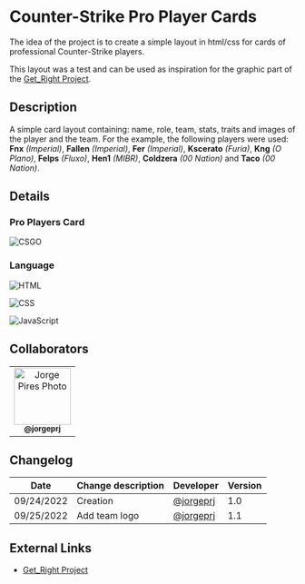 # Counter-Strike Pro Player Cards
The idea of ​​the project is to create a simple layout in html/css for cards of professional Counter-Strike players. 

This layout was a test and can be used as inspiration for the graphic part of the [Get_Right Project](https://github.com/jorgeprj/GetRightProject).

## Description
A simple card layout containing: name, role, team, stats, traits and images of the player and the team. For the example, the following players were used: **Fnx** *(Imperial)*, **Fallen** *(Imperial)*, **Fer** *(Imperial)*, **Kscerato** *(Furia)*, **Kng** *(O Plano)*, **Felps** *(Fluxo)*, **Hen1** *(MIBR)*, **Coldzera** *(00 Nation)* and **Taco** *(00 Nation)*.

## Details

### Pro Players Card

![CSGO](https://img.shields.io/badge/Counter_Strike-000000?style=for-the-badge&logo=counter-strike&logoColor=white)

### Language

![HTML](https://img.shields.io/badge/html5-%23E34F26.svg?style=for-the-badge&logo=html5&logoColor=white)

![CSS](https://img.shields.io/badge/css3-%231572B6.svg?style=for-the-badge&logo=css3&logoColor=white)

![JavaScript](https://img.shields.io/badge/javascript-%23323330.svg?style=for-the-badge&logo=javascript&logoColor=%23F7DF1E)

## Collaborators

<table>
  <tr>
    <td align="center">
      <a href="#">
        <img src="https://avatars.githubusercontent.com/u/93738600?v=4" width="100px;" alt="Jorge Pires Photo"/><br>
        <sub>
          <b>@jorgeprj</b>
        </sub>
      </a>
    </td>
    

  </tr>
</table>

## Changelog

| Date | Change description | Developer | Version |
|-|-|-|-|
| 09/24/2022 | Creation | [@jorgeprj](https://github.com/jorgeprj) | 1.0
| 09/25/2022 | Add team logo | [@jorgeprj](https://github.com/jorgeprj) | 1.1

## External Links

* [Get_Right Project](https://github.com/jorgeprj/GetRightProject)